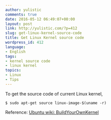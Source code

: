 ```yaml
---
author: yulistic
comments: true
date: 2016-05-12 06:49:07+00:00
layout: post
link: http://yulistic.com/?p=412
slug: get-linux-kernel-source-code
title: Get Linux Kernel source code
wordpress_id: 412
language:
- English
tags:
- kernel source code
- linux kernel
topics:
- Linux
- Tips
---
```


To get the source code of current Linux kernel,

    
    $ sudo apt-get source linux-image-$(uname -r)


Reference: [Ubuntu wiki: BuildYourOwnKernel](https://wiki.ubuntu.com/Kernel/BuildYourOwnKernel)
